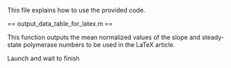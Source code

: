 This file explains how to use the provided code.

== output_data_table_for_latex.m ==

This function outputs the mean normalized values of the slope and steady-state polymerase numbers to be used in the LaTeX article.

Launch and wait to finish
